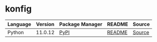 # konfig

|Language|Version|Package Manager|README|Source|
|-|-|-|-|-|
|Python|11.0.12|[PyPI](https://pypi.org/project/snaptrade-python-sdk/11.0.12)|[README](https://github.com/passiv/snaptrade-sdks/tree/HEAD/sdks/python#readme)|[Source](https://github.com/passiv/snaptrade-sdks/tree/HEAD/sdks/python)|